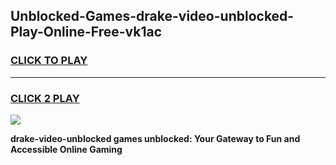 
## Unblocked-Games-drake-video-unblocked-Play-Online-Free-vk1ac
<h3>
<a href="https://premium76.site?title=drake-video-unblocked&ref=26A">CLICK TO PLAY</a></h3>
<hr>

<h3>
<a href="https://premium76.site?title=drake-video-unblocked&ref=26A">CLICK 2 PLAY</a>
  
</h3>

<a href="https://premium76.site?title=drake-video-unblocked&ref=26A"><img src="https://clearcache.store/games.png"></a>


**drake-video-unblocked games unblocked: Your Gateway to Fun and Accessible Online Gaming**
